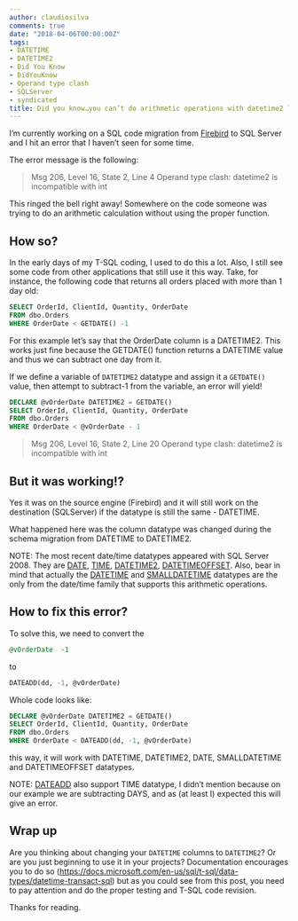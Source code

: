 ```yaml
---
author: claudiosilva
comments: true
date: "2018-04-06T00:00:00Z"
tags:
- DATETIME
- DATETIME2
- Did You Know
- DidYouKnow
- Operand type clash
- SQLServer
- syndicated
title: Did you know…you can’t do arithmetic operations with datetime2 like with datetime?
---
```

I’m currently working on a SQL code migration from [Firebird](https://firebirdsql.org/) to SQL Server and I hit an error that I haven’t seen for some time.

The error message is the following:

<blockquote>Msg 206, Level 16, State 2, Line 4
Operand type clash: datetime2 is incompatible with int</blockquote>

This ringed the bell right away! Somewhere on the code someone was trying to do an arithmetic calculation without using the proper function.

## How so?

In the early days of my T-SQL coding, I used to do this a lot. Also, I still see some code from other applications that still use it this way. Take, for instance, the following code that returns all orders placed with more than 1 day old:

``` sql
SELECT OrderId, ClientId, Quantity, OrderDate
FROM dbo.Orders
WHERE OrderDate < GETDATE() -1
```

For this example let’s say that the OrderDate column is a DATETIME2. This works just fine because the GETDATE() function returns a DATETIME value and thus we can subtract one day from it.

If we define a variable of `DATETIME2` datatype and assign it a `GETDATE()` value, then attempt to subtract-1 from the variable, an error will yield!

``` sql
DECLARE @vOrderDate DATETIME2 = GETDATE()
SELECT OrderId, ClientId, Quantity, OrderDate
FROM dbo.Orders
WHERE OrderDate < @vOrderDate - 1
```

<blockquote>Msg 206, Level 16, State 2, Line 20
Operand type clash: datetime2 is incompatible with int</blockquote>

## But it was working!?

Yes it was on the source engine (Firebird) and it will still work on the destination (SQLServer) if the datatype is still the same - DATETIME.

What happened here was the column datatype was changed during the schema migration from DATETIME to DATETIME2.

NOTE: The most recent date/time datatypes appeared with SQL Server 2008. They are [DATE](https://docs.microsoft.com/en-us/sql/t-sql/data-types/date-transact-sql), [TIME](https://docs.microsoft.com/en-us/sql/t-sql/data-types/time-transact-sql), [DATETIME2](https://docs.microsoft.com/en-us/sql/t-sql/data-types/datetime2-transact-sql), [DATETIMEOFFSET](https://docs.microsoft.com/en-us/sql/t-sql/data-types/datetimeoffset-transact-sql).
Also, bear in mind that actually the [DATETIME](https://docs.microsoft.com/en-us/sql/t-sql/data-types/datetime-transact-sql) and [SMALLDATETIME](https://docs.microsoft.com/en-us/sql/t-sql/data-types/smalldatetime-transact-sql) datatypes are the only from the date/time family that supports this arithmetic operations.

## How to fix this error?

To solve this, we need to convert the
``` sql
@vOrderDate  -1
```
to
``` sql
DATEADD(dd, -1, @vOrderDate)
```

Whole code looks like:
``` sql
DECLARE @vOrderDate DATETIME2 = GETDATE()
SELECT OrderId, ClientId, Quantity, OrderDate
FROM dbo.Orders
WHERE OrderDate < DATEADD(dd, -1, @vOrderDate)
```

this way, it will work with DATETIME, DATETIME2, DATE, SMALLDATETIME and DATETIMEOFFSET datatypes.

NOTE: [DATEADD](https://docs.microsoft.com/en-us/sql/t-sql/functions/dateadd-transact-sql) also support TIME datatype, I didn’t mention because on our example we are subtracting DAYS, and as (at least I) expected this will give an error.

## Wrap up

Are you thinking about changing your `DATETIME` columns to `DATETIME2`? Or are you just beginning to use it in your projects?
Documentation encourages you to do so (https://docs.microsoft.com/en-us/sql/t-sql/data-types/datetime-transact-sql) but as you could see from this post, you need to pay attention and do the proper testing and T-SQL code revision.

Thanks for reading.
